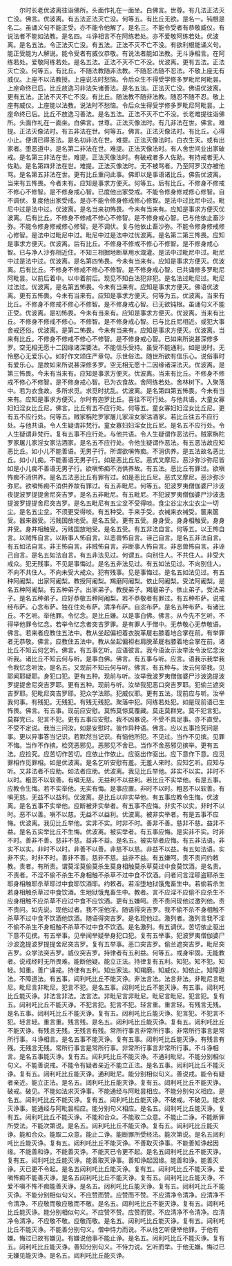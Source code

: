 <!-- { "loadSidebar": true } -->
　　尔时长老优波离往诣佛所。头面作礼在一面坐。白佛言。世尊。有几法正法灭亡没。佛言。优波离。有五法正法灭亡没。何等五。有比丘无欲。是名一。钝根是名二。虽诵义句不能正受。亦不能令他解了。是名三。不能令受者有恭敬威仪。有说法者不能如法教。是名四。斗诤相言不在阿练若处。亦不爱敬阿练若处。优波离。是名五法。令正法灭亡没。有五法。正法不灭不亡不没。有欲利根能诵义句。能正受能为人解说。能令受者有威仪恭敬。有说法者能如法教。无斗诤相言。在阿练若处。爱敬阿练若处。是名五法。正法不灭不亡不没。优波离。更有五法。正法灭亡没。何等五。有比丘。不随法教随非法教。不随忍法随不忍法。不敬上座无有威仪。上座不以法教授。上座说法时愁恼。令后众生不得受学修多罗毗尼阿毗昙。上座命终已后。比丘放逸习非法失诸善法。是名五法。正法灭亡没。佛语优波离。更有五法。正法不灭不亡不没。有比丘。随法教不随非法教。随忍不随不忍。敬上座有威仪。上座能以法教。说法时不愁恼。令后众生得受学修多罗毗尼阿毗昙。上座命终已后。比丘不放逸习善法。是名五法。正法不灭不亡不没。长老难提往诣佛所。头面作礼在一面坐。白佛言。世尊。正法灭像法时。有几非法在世。佛言。难提。正法灭像法时。有五非法在世。何等五。佛言。正法灭像法时。有比丘。心得小止。便谓已得圣法。是名初非法在世。难提。正法灭像法时。白衣生天。或有出家者。堕恶道中。是名第二非法在世。难提。正法灭像法时。有人舍世间业出家破戒。是名第三非法在世。难提。正法灭像法时。有破戒者多人佐助。有持戒者无人佐助。是名第四非法在世。难提。正法灭像法时。无不被骂者。乃至阿罗汉亦被他骂。是名第五非法在世。更有比丘重问此事。佛即以是事语诸比丘。佛告优波离。当来有五怖畏。今者未有。应知是事求方便灭。何等五。后有比丘。不修身不修戒不修心不修智。是不修身戒心智。已度他出家受戒。不能令修身修戒修心修智。自不调伏。复度他出家受戒。是亦不能令修身修戒修心修智。是法中过比尼中过。毗尼中过是法中过。优波离。是名当来初怖畏。今未有当来有。应知是事求方便灭优波离。后有比丘。不修身不修戒不修心不修智。是不修身戒心智。已与他依止畜沙弥。不能令修身修戒修心修智。是不调伏。复与他依止畜沙弥。不能令修身修戒修心修智。是法中过毗尼中过。毗尼中过是法中过优波离。是名第二第三怖畏。应知是事求方便灭。优波离。后有比丘。不修身不修戒不修心不修智。是不修身戒心智。已与净人沙弥相近住。不知三相掘地断草用水溉灌。是法中过毗尼中过。毗尼中过是法中过。优波离。是名第四怖畏。今未有当来有。应知是事求方便灭。优波离。后有比丘。不修身不修戒不修心不修智。是不修身戒心智。已共诵修多罗毗尼阿毗昙。以前后着中。以中着前后。现见不知白法犯非犯。是名法过毗尼过。毗尼过法过。优波离。是名第五怖畏。今未有当来有。应知是事求方便灭。佛语优波离。更有五怖畏。今未有当来有。应知是事求方便灭。何等为五。优波离。当来有比丘。不修身不修戒不修心不修智。是不修身戒心智。已无欲钝根。虽诵句义不能正受。优波离。是初怖畏。今未有当来有。应知是事求方便灭。优波离。当来有比丘。不修身不修戒不修心。不修智。是不修身戒心智。已与比丘尼相近。或犯大事舍戒还俗。优波离。是第二怖畏。今未有当来有。应知是事求方便灭。优波离。当来有比丘。不修身不修戒不修心不修智。是不修身戒心智。已如来所说甚深修多罗。空无相无愿十二因缘诸深要法。不能信乐受持。虽受不能通利。如是说时。无怜愍心无爱乐心。如好作文颂庄严章句。乐世俗法。随世所欲有信乐心。说俗事时有爱乐心。是故如来所说甚深修多罗。空无相无愿十二因缘诸深法灭。优波离。是第三怖畏。今未有当来有。应知是事求方便灭。优波离。当来有比丘。不修身不修戒不修心不修智。是不修身戒心智。已为衣食故。舍阿练若处。舍林树下。入聚落中。若为衣食故。多所求觅。求觅时扰乱。优波离。是名第四第五怖畏。今未有当来有。应知是事求方便灭。尔时有迦罗比丘。喜往不可行处。与他共语。大童女寡妇妇淫女比丘尼。佛言。比丘有五不应行处。何等五。童女寡妇妇淫女比丘尼。更有五不应行处。何等五。贼家栴陀罗家屠儿家淫女家沽酒家。若比丘往五不应行处。与他共语。令人生疑谓非梵行。童女寡妇妇淫女比丘尼。是名五不应行处。令人生疑谓非梵行。复有五事不应行处。与他共语。令人生疑谓作恶法行。贼家栴陀罗家屠儿家淫女家沽酒家。是名五不应行处。令他生疑谓作恶法。有五恶法故应知恶比丘。如小儿不能善语。无男子行。所谓欲嗔怖痴。不消供养。是五法故名恶比丘。如小儿痴。不能善语无男子行。如是恶比丘尼。恶式叉摩尼。恶沙弥沙弥尼皆如是小儿痴不善语无男子行。欲嗔怖痴不消供养故。有五法。恶比丘有罪过。欲嗔怖痴不消供养。是名五法恶比丘有罪有过。如是恶比丘尼。恶式叉摩尼。恶沙弥沙弥尼。欲嗔怖痴不消供养故有罪过。有五非毗尼。何等五。犯波罗夷僧伽婆尸沙波夜提波罗提提舍尼突吉罗。是名五非毗尼。有五毗尼。不犯波罗夷僧伽婆尸沙波逸提波罗提提舍尼突吉罗。是名五毗尼有五尘坌不受得啖。食尘谷尘水尘衣尘一切尘。是名五尘坌。不须更受得啖。有五种受。手来手受。衣裓来衣裓受。箧来箧受。器来器受。污贱国放地受。是名五受。更有五受。身身受。身身相触受。身身并受。身并相触受。污贱国放地受。是名五受。有五非法自言。何等五。以王怖自言。以贼怖自言。以断事人怖自言。以恶兽怖自言。诬己自言。是名五非法自言。有五如法自言。非王怖自言。非贼怖自言。非断事人怖自言。非恶兽怖自言。非诬己自言。是名五如法自言。有五非法见过。何谓五。向别住人。不共住人。非受大戒众。犯无残事。不见是事悔过。是名五非法见过。有五如法见过。不向别住人。不向不共住人。不向未受大戒众。犯有残事。见是事悔过。是名五如法见过。有五种阿阇梨。出家阿阇梨。教授阿阇梨。羯磨阿阇梨。依止阿阇梨。受法阿阇梨。是名五种阿阇梨。有五种弟子。出家弟子。教授弟子。羯磨弟子。依止弟子。受法弟子。是名五种弟子。应好恭敬五种阿阇梨。若不恭敬者有罪过。有五种布萨。说戒经布萨。心念布萨。独在住处布萨。清净布萨。自恣布萨。是名五种布萨。有诸比丘。不乞听。举他罪。令忆念。是比丘嫌。以是事白佛。佛言。从今先不乞听。不得举他罪令忆念。若举令忆念者突吉罗罪。是有罪人于僧中。无恭敬心无恭敬语。佛言。若来者应教住五法中。教从坐起偏袒着衣脱革屣右膝着地合掌在前。有举罪者无恭敬。佛言。应教住五法中。教从坐起偏袒右肩脱革屣右膝着地合掌在前。诸比丘不知云何乞听。佛言。有五事乞听。应语彼言。我今语汝示汝举汝令汝忆念汝听我。诸比丘不知云何与听。是事白佛。佛言。有五事与听。应言。语我示我举我令我忆念听汝。是名五。又现前不知云何与听。佛言。有五种与。汝云何举我。见耶闻耶疑耶。身犯口犯。更有五种。现前与听。汝举我波罗夷僧伽婆尸沙波逸提波罗提提舍尼突吉罗耶。更有五种。现前与听。汝举我犯恶口突吉罗耶。犯偷兰遮突吉罗耶。犯毗尼突吉罗耶。犯众学法耶。犯威仪耶。更有五法。现前应与听。汝举我何事。有残犯。无残犯。有残无残犯。聚落中犯。阿练若处犯。如是现前语已生怖畏。佛言。有五事。现前应安慰。莫怖莫惊莫覆藏。莫走莫群党。莫不犯言犯。莫群党已。犯言不犯。更有五事应安慰。我不凶暴说。不受不具足事。亦不直受。不受不定说。我当三问汝。如是安慰时。彼作异种语。佛言。应以五事捡究问是事。更以异事答当记识。若默然当记识。有恼他所犯。不见过。当作不见摈。见罪不悔。当作不作摈。检究恶邪见。恶邪见不舍已。当作不舍恶邪见摈举。更有五法。应捡究。应苦切作苦切。应依止作依止。应驱出作驱出。应下意作下意。应觅罪相作觅罪相。如是优波离。是名乞听安慰有羞。无羞人来时。应知乞听。应知与听。又非法者不应助。如法者应助。优波离。我见比丘举他。非实不以实。非时不以时。粗恶不以软善。有嗔无慈。无益利不以益利。若比丘不实举他。有是五事。应教令生悔。若不实举他。无实有悔。是事应置。非时不以时。粗恶不以软善。有嗔无慈。无益不以益利。优波离。是比丘以非实举他。有五事应教令生悔。优波离。是名五事不实举他。应断被非实举者。有五事不应悔。非实不以实。非时不以时。恶不以善。嗔不以慈。无益不以益利。优波离。被非实举者。有是五事不应悔。优波离。我见比丘举他。实非不实。时非不时。善非不善。慈非不慈。益非不益。是名五实举比丘不生悔。优波离。被实举者。有五事应悔。是实非不实。时非不时。善非不善。慈非不慈。益非不益。是名五。被实举者应悔。有五非法语。非实不以实。非时不以时。非善不以善。非慈不以慈。非益不以益。有五如法语。实非不实。时非不时。善非不善。慈非不慈。益非不益。有五嫌呵。责不责问约敕教。责者。有所责。谓莫淫莫偷莫杀生莫身相触莫杀草莫过中食莫饮酒。是名责。不责者。不淫不偷不杀生不身相触不杀草不过中食不饮酒。问者问言淫耶盗耶杀生耶身相触耶杀草耶过中食耶饮酒耶。约敕者。若淫堕地狱饿鬼畜生中。若偷若杀生若身相触杀草过中食饮酒。生地狱饿鬼畜生中。教者。言不应淫不应偷不应杀生不应身相触不应杀草不应过中食不应饮酒。更有五嫌呵。责不责问现他过激列他。责不责问。如先说。现他过者。我不淫他淫。随语得突吉罗。我不偷不杀不身相触不杀草不过中食不饮酒他饮酒。随语得突吉罗。是名现他过。激列者。激列言我不淫不偷不杀生不身相触不杀草不过中食不饮酒。是名激列。有五调伏。苦切依止驱出下意不见摈。有五举事。见举闻举疑举身犯口犯。复有五举事。犯波罗夷僧伽婆尸沙波逸提波罗提提舍尼突吉罗。复有五举事。恶口突吉罗。偷兰遮突吉罗。毗尼突吉罗。众学法突吉罗。威仪突吉罗。持律者有五利益。何等五。戒身牢固。无能教者。说戒经时无所畏难。能断他疑。能立正法。持律复有五利。知犯。知不犯。知轻。知重。善广诵戒。持律有五利。知出家法。知羯磨。知威仪。知依止。知障道法。不障道法。有五事。闼利吒比丘不能灭诤。非法言法。法言非法。非毗尼言毗尼。毗尼言非毗尼。犯言不犯。是名五事。闼利吒比丘不能灭诤。有五事。闼利吒比丘能灭诤。非法言非法。法言法。非毗尼言非毗尼。毗尼言毗尼。犯言犯。复有五。闼利吒比丘不能灭诤。不犯言犯。犯言不犯。轻言重。重言轻。有残言无残。是名五事。闼利吒比丘不能灭诤。复有五。闼利吒比丘能灭诤。犯言犯。不犯言不犯。轻言轻。重言重。残言残。是名五。闼利吒比丘能灭诤。复有五。闼利吒比丘不能灭诤。有残言无残。无残言有残。常所行事言非常所行事。非常所行事言是常所行事。斗诤相言。是名五事不能灭诤。复有五事。闼利吒比丘能灭诤。有残言有残。无残言无残。常所行事言是常所行事。非常所行事言非常所行事。不斗诤相言。是名五事能灭诤。复有五。闼利吒比丘不能灭诤。不通利毗尼。不能分别相似句义。不能善说戒。不能令有疑者亲近不能立正法。是名五事。闼利吒比丘不能灭诤。复有五。闼利吒比丘能灭诤。通利毗尼。能分别相似句义。善说戒。能令有疑者亲近。能立正法。是名五。闼利吒比丘能灭诤。复有五。闼利吒比丘不能灭诤。破戒。破见。不能如法求灭诤事。不能通经与阿毗昙相应。不能分别句义相应。是名五。闼利吒比丘不能灭诤。复有五。闼利吒比丘能灭诤。不破戒。不破见。能求灭诤事。能通经与阿毗昙相应。能分别句义相应。是名五。闼利吒比丘能灭诤。复有五。闼利吒比丘不能灭诤。不能和合众。不能取二众意。不能止二诤。不能断罪所受法。不能次第说。是名五。闼利吒比丘不能灭诤。复有五。闼利吒比丘能灭诤。能和合众。能取二众意。能止二诤。能断罪所受经法。能次第说。是名五闼利吒比丘能灭诤。复有五。闼利吒比丘不能灭诤。不善取灭诤事。不能善知诤起因缘。不能善和诤。不能善灭诤。不能灭已令更不起。是名五闼利吒比丘不能灭诤。复有五。闼利吒比丘能灭诤。能善取灭诤事。善知诤起因缘。能善和诤。能善灭诤。灭已更不令起。是名五闼利吒比丘能灭诤。复有五。闼利吒比丘不能灭诤。爱嗔怖痴不能善灭诤。是名五闼利吒比丘不能灭诤。复有五。闼利吒比丘能灭诤。不爱不嗔不怖不痴能善灭诤。是名五。闼利吒比丘能灭诤。复有五。闼利吒比丘不能灭诤。不能分别相似句义。不应赞而赞。应赞而不赞。不应清净令清净。应清净不令清净。不应敬而敬应敬而不敬。是名五。闼利吒比丘不能灭诤。复有五。闼利吒比丘能灭诤。能分别相似句义。不应赞不赞。应赞而赞。不应清净不令清净。应清净令清净。不应敬不敬。应敬而敬。是名五。闼利吒比丘能灭诤。复有五。闼利吒比丘不能灭诤。不能善分别句义。僧中恃力而说。不从他乞听便举他罪。于他有嫌。悔过已故有嫌见。有嫌说他事不能止诤。是名五。闼利吒比丘不能灭诤。复有五。闼利吒比丘能灭诤。善知分别句义。不恃力说。乞听而举。于他无嫌。悔过已无嫌见能灭诤。是名五。闼利吒比丘能灭诤。
